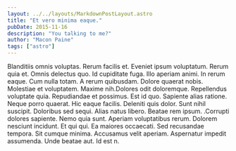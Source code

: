 ```yaml
---
layout: ../../layouts/MarkdownPostLayout.astro
title: "Et vero minima eaque."
pubDate: 2015-11-16
description: "You talking to me?"
author: "Macon Paine"
tags: ["astro"]
---
```


Blanditiis omnis voluptas. Rerum facilis et. Eveniet ipsum voluptatum. Rerum quia et. Omnis delectus quo. Id cupiditate fuga. Illo aperiam animi. In rerum eaque. Cum nulla totam. A rerum quibusdam. Dolore quaerat nobis. Molestiae et voluptatem. Maxime nih.Dolores odit doloremque. Repellendus voluptate quia. Repudiandae et possimus. Est id quo. Sapiente alias ratione. Neque porro quaerat. Hic eaque facilis. Deleniti quis dolor. Sunt nihil suscipit. Doloribus sed sequi. Alias natus libero. Beatae rem ipsum. .Corrupti dolores sapiente. Nemo quia sunt. Aperiam voluptatibus rerum. Dolorem nesciunt incidunt. Et qui qui. Ea maiores occaecati. Sed recusandae tempora. Sit cumque minima. Accusamus velit aperiam. Aspernatur impedit assumenda. Unde beatae aut. Id est n.

